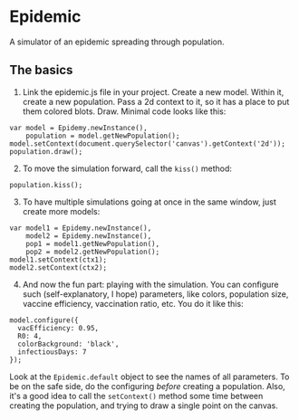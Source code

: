 # Epidemic
A simulator of an epidemic spreading through population.

## The basics
1. Link the epidemic.js file in your project. Create a new model. Within it, create a new population. Pass a 2d context to it, so it has a place to put them colored blots. Draw. Minimal code looks like this:
```
var model = Epidemy.newInstance(),
    population = model.getNewPopulation();
model.setContext(document.querySelector('canvas').getContext('2d'));
population.draw();
```
2. To move the simulation forward, call the ```kiss()``` method:
```
population.kiss();
```
3. To have multiple simulations going at once in the same window, just create more models:
```
var model1 = Epidemy.newInstance(),
    model2 = Epidemy.newInstance(),
    pop1 = model1.getNewPopulation(),
    pop2 = model2.getNewPopulation();
model1.setContext(ctx1);
model2.setContext(ctx2);
```
4. And now the fun part: playing with the simulation. You can configure such (self-explanatory, I hope) parameters, like colors, population size, vaccine efficiency, vaccination ratio, etc. You do it like this:
```
model.configure({
  vacEfficiency: 0.95,
  R0: 4,
  colorBackground: 'black',
  infectiousDays: 7
});
```
Look at the ```Epidemic.default``` object to see the names of all parameters.
To be on the safe side, do the configuring <i>before</i> creating a population. Also, it's a good idea to call the ```setContext()``` method some time between creating the population, and trying to draw a single point on the canvas.
